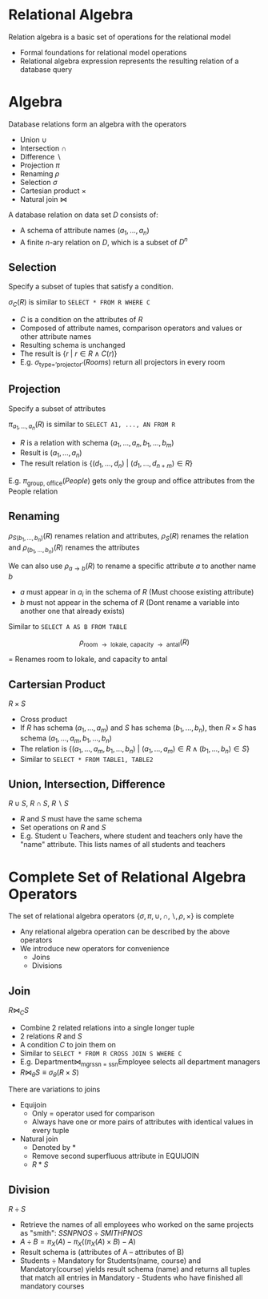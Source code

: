 # Relational Algebra

Relation algebra is a basic set of operations for the relational model

-   Formal foundations for relational model operations
-   Relational algebra expression represents the resulting relation of a database query

# Algebra

Database relations form an algebra with the operators

-   Union $\cup$
-   Intersection $\cap$
-   Difference $\backslash$
-   Projection $\pi$
-   Renaming $\rho$
-   Selection $\sigma$
-   Cartesian product $\times$
-   Natural join $\bowtie$

A database relation on data set $D$ consists of:

-   A schema of attribute names $(a_1, ..., a_n)$
-   A finite $n$-ary relation on $D$, which is a subset of $D^n$

## Selection

Specify a subset of tuples that satisfy a condition.

$\sigma_C(R)$ is similar to `SELECT * FROM R WHERE C`

-   $C$ is a condition on the attributes of $R$
-   Composed of attribute names, comparison operators and values or other attribute names
-   Resulting schema is unchanged
-   The result is $\{r \ | \ r \in R \land C(r) \}$
-   E.g. $\sigma_{\text{type='projector'}}(Rooms)$ return all projectors in every room

## Projection

Specify a subset of attributes

$\pi_{a_1, ..., a_n}(R)$ is similar to `SELECT A1, ..., AN FROM R`

-   $R$ is a relation with schema $(a_1, ..., a_n, b_1, ..., b_m)$
-   Result is $(a_1, ..., a_n)$
-   The result relation is $\{(d_1, ..., d_n) \ | \ (d_1, ..., d_{n+m}) \in R \}$

E.g. $\pi_\text{group, office}(People)$ gets only the group and office attributes from the People relation

## Renaming

$\rho_{S(b_1, ..., b_n)}(R)$ renames relation and attributes, $\rho_S(R)$ renames the relation and $\rho_{(b_1, ..., b_n)}(R)$ renames the attributes

We can also use $\rho_{a \to b}(R)$ to rename a specific attribute $a$ to another name $b$

-   $a$ must appear in $a_i$ in the schema of $R$ (Must choose existing attribute)
-   $b$ must not appear in the schema of $R$ (Dont rename a variable into another one that already exists)

Similar to `SELECT A AS B FROM TABLE`

$$
\rho_{\text{room $\to$ lokale, capacity $\to$ antal}}(R)
$$

= Renames room to lokale, and capacity to antal

## Cartersian Product

$R \times S$

-   Cross product
-   If $R$ has schema $(a_1, ..., a_m)$ and $S$ has schema $(b_1, ..., b_n)$, then $R \times S$ has schema $(a_1, ..., a_m, b_1, ..., b_n)$
-   The relation is $\{(a_1, ..., a_m, b_1, ..., b_n) \ | \ (a_1, ..., a_m) \in R \land (b_1, ..., b_n) \in S \}$
-   Similar to `SELECT * FROM TABLE1, TABLE2`

## Union, Intersection, Difference

$R \cup S$, $R \cap S$, $R \backslash S$

-   $R$ and $S$ must have the same schema
-   Set operations on $R$ and $S$
-   E.g. $\text{Student} \cup \text{Teachers}$, where student and teachers only have the "name" attribute. This lists names of all students and teachers

# Complete Set of Relational Algebra Operators

The set of relational algebra operators $\{\sigma, \pi, \cup, \cap, \backslash, \rho, \times \}$ is complete

-   Any relational algebra operation can be described by the above operators
-   We introduce new operators for convenience
    -   Joins
    -   Divisions

## Join

$R \bowtie_C S$

-   Combine 2 related relations into a single longer tuple
-   2 relations $R$ and $S$
-   A condition $C$ to join them on
-   Similar to `SELECT * FROM R CROSS JOIN S WHERE C`
-   E.g. $\text{Department} \bowtie_{\text{mgrssn = ssn}} \text{Employee}$ selects all department managers
-   $R \bowtie_\theta S \equiv \sigma_\theta(R \times S)$

There are variations to joins

-   Equijoin
    -   Only $=$ operator used for comparison
    -   Always have one or more pairs of attributes with identical values in every tuple
-   Natural join
    -   Denoted by $*$
    -   Remove second superfluous attribute in EQUIJOIN
    -   $R * S$

## Division

$R \div S$

-   Retrieve the names of all employees who worked on the same projects as "smith": $SSNPNOS \div SMITHPNOS$
-   $A \div B = \pi_X(A) - \pi_X((\pi_X(A) \times B) - A)$
-   Result schema is (attributes of A – attributes of B)
-   Students ÷ Mandatory for Students(name, course) and
    Mandatory(course) yields result schema (name) and returns all tuples that match all entries in Mandatory - Students who have finished all mandatory courses
